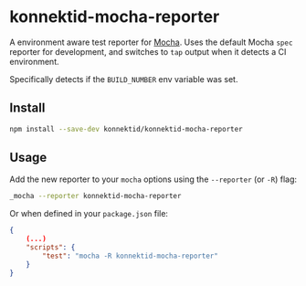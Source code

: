 # konnektid-mocha-reporter

A environment aware test reporter for [Mocha](https://mochajs.org/). Uses the default Mocha `spec` reporter for development, and switches to `tap` output when it detects a CI environment.

Specifically detects if the `BUILD_NUMBER` env variable was set.

## Install

```sh
npm install --save-dev konnektid/konnektid-mocha-reporter
```

## Usage

Add the new reporter to your `mocha` options using the `--reporter` (or `-R`) flag:

```sh
_mocha --reporter konnektid-mocha-reporter
```

Or when defined in your `package.json` file:

```json
{
    (...)
    "scripts": {
        "test": "mocha -R konnektid-mocha-reporter"
    }
}
```
